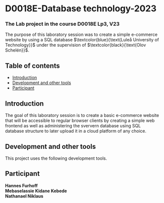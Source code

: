 # D0018E-Database technology-2023

### The Lab project in the course D0018E Lp3, V23

The purpose of this laboratory session was to create a simple e-commerce website by using a SQL database $\textcolor{blue}{\text{Luleå University of Technology}}$ under the supervision of $\textcolor{black}{\text{Olov Schelén}}$.

## Table of contents

* [Introduction](#introduction)
* [Development and other tools](#dev)
* [Participant](#participant)


## Introduction

The goal of this laboratory session is to create a basic e-commerce website that will be accessible to regular browser clients by creating a simple web frontend as well as administering the sververn database using SQL database structure to later upload it in a cloud platform of any choice.


## Development and other tools

This project uses the following development tools.


## Participant

**Hannes Furhoff** <br>
**Mebaselassie Kidane Kebede** <br/>
**Nathanael Niklaus** <br>
